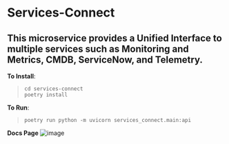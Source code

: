 # Services-Connect
## This microservice provides a Unified Interface to multiple services such as Monitoring and Metrics, CMDB, ServiceNow, and Telemetry.

**To Install**: 
> `cd services-connect`<br/>
> `poetry install`

**To Run**:
> `poetry run python -m uvicorn services_connect.main:api`

**Docs Page**
![image](https://github.com/user-attachments/assets/983ad9cc-64d8-4e97-9f95-30ad515d719d)
